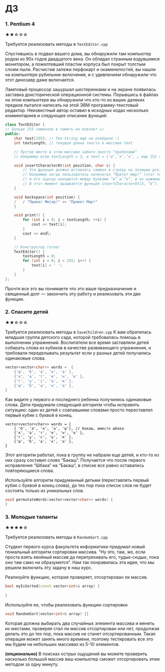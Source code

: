 # ДЗ 

### 1. Pentium 4
★★☆☆☆

Требуется реализовать методы в `TextEditor.cpp`

Спустившись в подвал вашего дома, вы обнаружили там компьютер родом из 90х годов двадцатого века. Он обладал странным вздувшимся монитором, а пожелтевший пластик корпуса был покрыт толстым слоем пыли. Расчистив залежи перфокарт и окаменелостей, вы нашли на компьютере рубильник включения, и с удивлением обнаружили что этот динозавр даже включается. 

Ламповый процессор зашуршал шестеренками и на экране появилась заставка доисторической операционной системы. 
Порывшись в файлах на этом компьютере вы обнаружили что кто-то из ваших далеких предков пытался написать на этой ЭВМ программу-текстовый редактор. Неизвестный автор оставил в исходных кодах несколько комментариев и следующее описание функций:


```cpp
class TextEditor {
// Больше 255 символов в память не влезает =/
public:
    char text[255]; // Тип String ещё не изобрели :(
    int textLength; // текущая длина текста в массиве text

    // Пустое место в этом массиве забито просто “пробелами”
    // Например если textLength = 3, и text = {‘ш’,’к’,’я’, … еще 252 символа ‘пробел’ .. }

    void insertCharacterAt(int position, char c) {
        // Эта функция должна вставлять символ в строку на позиции position
        // Например когда пользователь напечатал “При|ет мир!” (этот текст у нас в переменной text)
        // и его курсор находится между буквами “и” и “е”, и он нажимает “в”.
        // В этот момент вызывается функция insertCharacterAt(3, “в”), после чего в переменной text значение меняется на “Привет мир!”
    }

    void backspace(int position) {
    /   / "Привет Мм|ир!" => "Привет Мир!"
    }

    void print() {
        for (int i = 0; i < textLength; ++i) {
            cout << text[i];
        }
        cout << endl;
    }

    // Конструктор готов!
    TextEditor() {
        textLength = 0;
        for (int i = 0; i < 255; i++) {
            text[i] = ' ';
        }
    }
};
```
Прочтя все это вы понимаете что это ваше предназначение и священный долг — закончить эту работу и реализовать эти две функции.


### 2. Спасите детей
★★☆☆☆

Требуется реализовать методы в `SaveChildren.cpp`
К вам обратилась младшая группа детского сада, которой требовалась помощь в выполнении упражнений.
Воспитатели все время заставляли детей собирать слова из кубиков в качестве развивающего упражнения, и требовали переделывать результат если у разных детей получались одинаковые слова.
```cpp
vector<vector<char>> words =  {
    {'ш', 'б', 'а', 'к', 'а' },
    {'к', 'а', 'т', 'e', 'н', 'к' },
    {'г', 'у', 'с', 'ъ', 'к' },
    {'ш', 'б', 'а', 'к', 'а' },
}
```

Как видите у первого и последнего ребенка получились одинаковые слова. Дети придумали следующий алгоритм чтобы исправить ситуацию: один из детей с совпавшими словами просто переставлял первый кубик с буквой в конец.

```сpp
vector<vector<char>> words = {
    { 'б', 'а', 'к', 'а', 'ш'}, // бакаш, вместо шбака
    {'к', 'а', 'т', 'e', 'н', 'к' },
    {'г', 'у', 'с', 'ъ', 'к' },
    {'ш', 'б', 'а', 'к', 'а' },
}
```
Этот алгоритм работал, пока в группу не набрали еще детей, и кто-то из них сразу составил слово “Бакаш”. Получается что после первого исправления “Шбака” на “Бакаш”, в списке все равно оставались повторяющиеся слова.

Используйте алгоритм придуманный детьми (переставлять первый кубик с буквой в конец слова), до тех пор пока список слов не будет состоять только из уникальных слов.
```cpp
void permutateWords(vector<vector<char>> words) {
}
```


### 3. Молодые таланты
★★★★☆

Требуется реализовать методы в `RandomSort.cpp`


Студент первого курса факультета информатики придумал новый гениальный алгоритм сортировки массива.
“Ну это, там, же,  если проста взять евойный массив да перитряхивать его, тудык-сюдык, пока оно там само ни образумется”. Нам так понравилась эта идея, что мы решили включить эту задачу в наш курс.

Реализуйте функцию, которая проверяет, отсортирован ли массив.

```cpp
bool myIsSorted(const vector<int>& array) {
    
}
```

Используйте ее, чтобы реализовать функцию сортировки
```cpp
void RandomSort(vector<int>& array) {}
```

Которая должна выбирать два случайных элемента массива и менять их местами, проверяя стал ли массив отсортирован или нет, продолжая делать это до тех пор, пока массив не станет отсортированным.
Такая операция может занять много времени, поэтому тестировать все это мы будем на небольших массивах из 5-10 элементов.

**(опционально)** В поисках острых ощущений вы можете проверить насколько большой массив ваш компьютер сможет отсортировать этим методом за одну минуту.  
